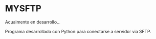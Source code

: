 # MYSFTP

Acualmente en desarrollo...

Programa desarrollado con Python para conectarse a servidor via SFTP.
